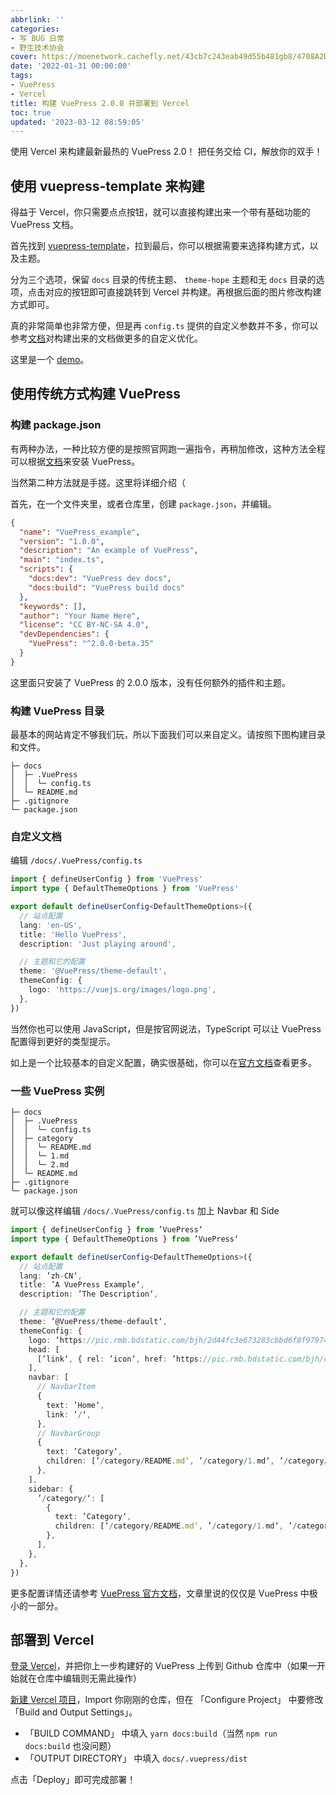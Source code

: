 ```yaml
---
abbrlink: ''
categories:
- 写 BUG 日常
- 野生技术协会
cover: https://moenetwork.cachefly.net/43cb7c243eab49d55b481gb8/4708A2D8-A84C-11ED-89C6-C03EBA168291.png?x-oss-process=image/format,webp
date: '2022-01-31 00:00:00'
tags:
- VuePress
- Vercel
title: 构建 VuePress 2.0.0 并部署到 Vercel
toc: true
updated: '2023-03-12 08:59:05'
---
```

使用 Vercel 来构建最新最热的 VuePress 2.0！
把任务交给 CI，解放你的双手！

<!--more-->

## 使用 vuepress-template 来构建

得益于 Vercel，你只需要点点按钮，就可以直接构建出来一个带有基础功能的 VuePress 文档。

首先找到 [vuepress-template](https://github.com/Nofated095/vuepress-template)，拉到最后，你可以根据需要来选择构建方式，以及主题。

分为三个选项，保留 `docs` 目录的传统主题、 `theme-hope` 主题和无 `docs` 目录的选项，点击对应的按钮即可直接跳转到 Vercel 并构建。再根据后面的图片修改构建方式即可。

真的非常简单也非常方便，但是再 `config.ts` 提供的自定义参数并不多，你可以参考[文档](https://v2.vuepress.vuejs.org/zh/guide/getting-started.html)对构建出来的文档做更多的自定义优化。

这里是一个 [demo](https://vuepress-examples.9595095.xyz/)。

## 使用传统方式构建 VuePress

### 构建 package.json

有两种办法，一种比较方便的是按照官网跑一遍指令，再稍加修改，这种方法全程可以根据[文档](https://v2.vuepress.vuejs.org/zh/guide/getting-started.html)来安装 VuePress。

当然第二种方法就是手搓。这里将详细介绍（

首先，在一个文件夹里，或者仓库里，创建 `package.json`，并编辑。

```json
{
  "name": "VuePress_example",
  "version": "1.0.0",
  "description": "An example of VuePress",
  "main": "index.ts",
  "scripts": {
    "docs:dev": "VuePress dev docs",
    "docs:build": "VuePress build docs"
  },
  "keywords": [],
  "author": "Your Name Here",
  "license": "CC BY-NC-SA 4.0",
  "devDependencies": {
    "VuePress": "^2.0.0-beta.35"
  }
}
```

这里面只安装了 VuePress 的 2.0.0 版本，没有任何额外的插件和主题。

### 构建 VuePress 目录

最基本的网站肯定不够我们玩，所以下面我们可以来自定义。请按照下图构建目录和文件。

```
├─ docs
│  ├─ .VuePress
│  │  └─ config.ts
│  └─ README.md
├─ .gitignore
└─ package.json
```

### 自定义文档

编辑 `/docs/.VuePress/config.ts`

```typescript
import { defineUserConfig } from 'VuePress'
import type { DefaultThemeOptions } from 'VuePress'

export default defineUserConfig<DefaultThemeOptions>({
  // 站点配置
  lang: 'en-US',
  title: 'Hello VuePress',
  description: 'Just playing around',

  // 主题和它的配置
  theme: '@VuePress/theme-default',
  themeConfig: {
    logo: 'https://vuejs.org/images/logo.png',
  },
})
```

当然你也可以使用 JavaScript，但是按官网说法，TypeScript 可以让 VuePress 配置得到更好的类型提示。

如上是一个比较基本的自定义配置，确实很基础，你可以在[官方文档](https://v2.VuePress.vuejs.org/zh/reference/default-theme/config.html)查看更多。

### 一些 VuePress 实例

```
├─ docs
│  ├─ .VuePress
│  │  └─ config.ts
│  ├─ category
│  │  └─ README.md
│  │  └─ 1.md
│  │  └─ 2.md
│  └─ README.md
├─ .gitignore
└─ package.json
```

就可以像这样编辑 `/docs/.VuePress/config.ts` 加上 Navbar 和 Side

```typescript
import { defineUserConfig } from ’VuePress‘
import type { DefaultThemeOptions } from ’VuePress‘

export default defineUserConfig<DefaultThemeOptions>({
  // 站点配置
  lang: ’zh-CN‘,
  title: ’A VuePress Example‘,
  description: ’The Description‘,

  // 主题和它的配置
  theme: ’@VuePress/theme-default‘,
  themeConfig: {
    logo: ’https://pic.rmb.bdstatic.com/bjh/2d44fc3e673283cbbd6f8f97974c0340.png‘,
    head: [
      [’link‘, { rel: ’icon‘, href: ’https://pic.rmb.bdstatic.com/bjh/c0f70aee81771615db8599a0fb93cc3e.png‘ }],
    ],
    navbar: [
      // NavbarItem
      {
        text: ’Home‘,
        link: ’/‘,
      },
      // NavbarGroup
      {
        text: ’Category‘,
        children: [’/category/README.md‘, ’/category/1.md‘, ’/category/2.md‘],
      },
    ],
    sidebar: {
      ’/category/‘: [
        {
          text: ’Category‘,
          children: [’/category/README.md‘, ’/category/1.md‘, ’/category/2.md‘],
        },
      ],
    },
  },
})
```

更多配置详情还请参考 [VuePress 官方文档](https://v2.VuePress.vuejs.org/zh/guide/configuration.html)，文章里说的仅仅是 VuePress 中极小的一部分。

## 部署到 Vercel

[登录 Vercel](https://vercel.com/dashboard)，并把你上一步构建好的 VuePress 上传到 Github 仓库中（如果一开始就在仓库中编辑则无需此操作）

[新建 Vercel 项目](https://vercel.com/new)，Import 你刚刚的仓库，但在 「Configure Project」 中要修改 「Build and Output Settings」。

- 「BUILD COMMAND」 中填入 `yarn docs:build`（当然 `npm run docs:build` 也没问题）
- 「OUTPUT DIRECTORY」 中填入 `docs/.vuepress/dist`

点击「Deploy」即可完成部署！
